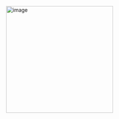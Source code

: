 <img src="https://github.com/user-attachments/assets/8aac3807-dce4-4766-a871-3306c80b2b34" alt="image" width="290"/>
